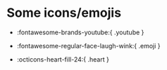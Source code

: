 # Some icons/emojis

- :fontawesome-brands-youtube:{ .youtube }

- :fontawesome-regular-face-laugh-wink:{ .emoji }

- :octicons-heart-fill-24:{ .heart }
